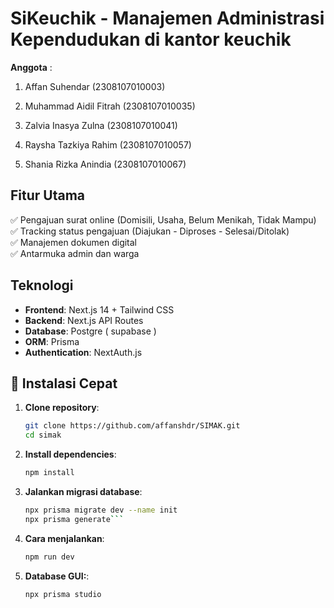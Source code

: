 # SiKeuchik - Manajemen Administrasi Kependudukan di  kantor keuchik

**Anggota** :

1. Affan Suhendar (2308107010003)

2. Muhammad Aidil Fitrah (2308107010035)

3. Zalvia Inasya Zulna (2308107010041)

4. Raysha Tazkiya Rahim (2308107010057)

5. Shania Rizka Anindia (2308107010067)

## Fitur Utama
✅ Pengajuan surat online (Domisili, Usaha, Belum Menikah, Tidak Mampu)  
✅ Tracking status pengajuan (Diajukan - Diproses - Selesai/Ditolak)  
✅ Manajemen dokumen digital  
✅ Antarmuka admin dan warga  

## Teknologi
- **Frontend**: Next.js 14 + Tailwind CSS
- **Backend**: Next.js API Routes
- **Database**: Postgre ( supabase )
- **ORM**: Prisma
- **Authentication**: NextAuth.js

## 🚀 Instalasi Cepat

1. **Clone repository**:
   ```bash
   git clone https://github.com/affanshdr/SIMAK.git
   cd simak
2. **Install dependencies**:
   ```bash
   npm install
3. **Jalankan migrasi database**:
   ```bash
   npx prisma migrate dev --name init
   npx prisma generate```
4. **Cara menjalankan**:
   ```bash
   npm run dev
5. **Database GUI:**:
   ```bash
   npx prisma studio

